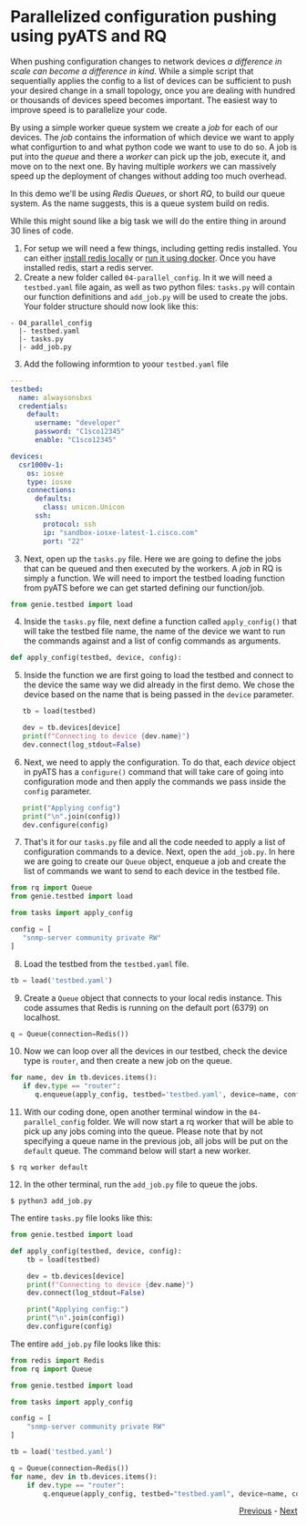 # Parallelized configuration pushing using pyATS and RQ

When pushing configuration changes to network devices _a difference in scale can become a difference in kind_. While a simple script that sequentially applies the config to a list of devices can be sufficient to push your desired change in a small topology, once you are dealing with hundred or thousands of devices speed becomes important. The easiest way to improve speed is to parallelize your code.

By using a simple worker queue system we create a *job* for each of our devices. The *job* contains the information of which device we want to apply what configurtion to and what python code we want to use to do so. A job is put into the *queue* and there a *worker* can pick up the job, execute it, and move on to the next one. By having multiple *workers* we can massively speed up the deployment of changes without adding too much overhead. 

In this demo we'll be using *Redis Queues*, or short *RQ*, to build our queue system. As the name suggests, this is a queue system build on redis. 

While this might sound like a big task we will do the entire thing in around 30 lines of code. 

1. For setup we will need a few things, including getting redis installed. You can either [install redis locally](#todo) or [run it using docker](#todo). Once you have installed redis, start a redis server.
2. Create a new folder called `04-parallel_config`. In it we will need a `testbed.yaml` file again, as well as two python files: `tasks.py` will contain our function definitions and `add_job.py` will be used to create the jobs. Your folder structure should now look like this:
```
- 04_parallel_config
  |- testbed.yaml
  |- tasks.py
  |- add_job.py
```
3. Add the following informtion to yoour `testbed.yaml` file
```yaml
---
testbed:
  name: alwaysonsbxs
  credentials: 
    default:
      username: "developer"
      password: "C1sco12345"
      enable: "C1sco12345"

devices:
  csr1000v-1:
    os: iosxe
    type: iosxe
    connections:
      defaults:
        class: unicon.Unicon
      ssh:
        protocol: ssh
        ip: "sandbox-iosxe-latest-1.cisco.com"
        port: "22"
```
3. Next, open up the `tasks.py` file. Here we are going to define the jobs that can be queued and then executed by the workers. A *job* in RQ is simply a function. We will need to import the testbed loading function from pyATS before we can get started defining our function/job.
```python
from genie.testbed import load
```
4. Inside the `tasks.py` file, next define a function called `apply_config()` that will take the testbed file name, the name of the device we want to run the commands against and a list of config commands as arguments. 
```python
def apply_config(testbed, device, config):
```
5. Inside the function we are first going to load the testbed and connect to the device the same way we did already in the first demo. We chose the device based on the name that is being passed in the `device` parameter.
```python
   tb = load(testbed)

   dev = tb.devices[device]
   print(f"Connecting to device {dev.name}")
   dev.connect(log_stdout=False)
```
6. Next, we need to apply the configuration. To do that, each *device* object in pyATS has a `configure()` command that will take care of going into configuration mode and then apply the commands we pass inside the `config` parameter.
```python
   print("Applying config")
   print("\n".join(config))
   dev.configure(config)
```
7. That's it for our `tasks.py` file and all the code needed to apply a list of configuration commands to a device. Next, open the `add_job.py`. In here we are going to create our `Queue` object, enqueue a job and create the list of commands we want to send to each device in the testbed file. 
```python
from rq import Queue
from genie.testbed import load

from tasks import apply_config

config = [
   "snmp-server community private RW"
]
```
8. Load the testbed from the `testbed.yaml` file.
```python
tb = load('testbed.yaml')
```
9. Create a `Queue` object that connects to your local redis instance. This code assumes that Redis is running on the default port (6379) on localhost.
```python
q = Queue(connection=Redis())
```
10. Now we can loop over all the devices in our testbed, check the device type is `router`, and then create a new job on the queue. 
```python
for name, dev in tb.devices.items():
   if dev.type == "router":
      q.enqueue(apply_config, testbed='testbed.yaml', device=name, config=config)
```
11. With our coding done, open another terminal window in the `04-parallel_config` folder. We will now start a rq worker that will be able to pick up any jobs coming into the queue. Please note that by not specifying a queue name in the previous job, all jobs will be put on the `default` queue. The command below will start a new worker.
```
$ rq worker default
```
12. In the other terminal, run the `add_job.py` file to queue the jobs.
```
$ python3 add_job.py
```

The entire `tasks.py` file looks like this:
```python
from genie.testbed import load

def apply_config(testbed, device, config):
    tb = load(testbed)

    dev = tb.devices[device]
    print(f"Connecting to device {dev.name}")
    dev.connect(log_stdout=False)

    print("Applying config:")
    print("\n".join(config))
    dev.configure(config)


```

The entire `add_job.py` file looks like this:

```python
from redis import Redis
from rq import Queue

from genie.testbed import load

from tasks import apply_config

config = [
    "snmp-server community private RW"
]

tb = load('testbed.yaml')

q = Queue(connection=Redis())
for name, dev in tb.devices.items():
    if dev.type == "router":
        q.enqueue(apply_config, testbed="testbed.yaml", device=name, config=config)
```

<div align="right">
   
   [Previous](../03-pyats_bgp/) - [Next](../06-cont_testing/)
</div>